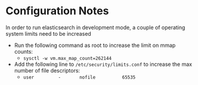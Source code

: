 # Configuration Notes

In order to run elasticsearch in development mode,
a couple of operating system limits need to be increased

- Run the following command as root to increase the limit on mmap counts: 
  - `sysctl -w vm.max_map_count=262144`
- Add the following line to `/etc/security/limits.conf` to increase the max number of file descriptors:
  - `user         -       nofile          65535`
